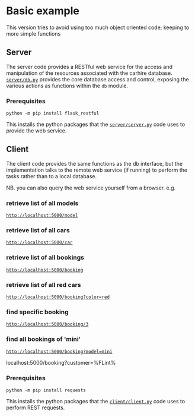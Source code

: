# Basic example
This version tries to avoid using too much object oriented code; keeping to more simple functions

## Server
The server code provides a RESTful web service for the access and manipulation of the resources associated with the carhire database.
[`server/db.py`](server/db.py) provides the core database access and control, exposing the various actions as functions within the `db` module.

### Prerequisites
`python -m pip install flask_restful`

This installs the python packages that the [`server/server.py`](server/server.py) code uses to provide the web service.

## Client
The client code provides the same functions as the db interface, but the implementation talks to the remote web service (if running) to perform the tasks rather than to a local database.


NB. you can also query the web service yourself from a browser.
e.g.
### retrieve list of all models
[`http://localhost:5000/model`](http://localhost:5000/model)

### retrieve list of all cars
[`http://localhost:5000/car`](http://localhost:5000/car)

### retrieve list of all bookings
[`http://localhost:5000/booking`](http://localhost:5000/booking)

### retrieve list of all red cars
[`http://localhost:5000/booking?color=red`](http://localhost:5000/booking?color=red)

### find specific booking
[`http://localhost:5000/booking/3`](http://localhost:5000/booking/3)

### find all bookings of 'mini'
[`http://localhost:5000/booking?model=mini`](http://localhost:5000/booking?model=mini)

localhost:5000/booking?customer=%FLint%

### Prerequisites
`python -m pip install requests`

This installs the python packages that the [`client/client.py`](client/client.py) code uses to perform REST requests.

